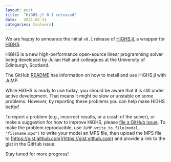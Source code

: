 ```yaml
---
layout: post
title:  "HiGHS.jl 0.1 released"
date:   2021-02-11
categories: [solvers]
---
```


We are happy to announce the initial `v0.1` release of [HiGHS.jl](https://github.com/jump-dev/HiGHS.jl),
a wrapper for [HiGHS](https://www.maths.ed.ac.uk/hall/HiGHS/).

HiGHS is a new high-performance open-source linear programming solver being
developed by Julian Hall and colleagues at the University of Edinburgh,
Scotland.

The GitHub [README](https://github.com/jump-dev/HiGHS.jl) has information on how
to install and use HiGHS.jl with JuMP.

While HiGHS is ready to use today, you should be aware that it is still under
active development. That means it might be slow or unstable on some problems.
However, by reporting these problems you can help make HiGHS better!

To report a problem (e.g., incorrect results, or a crash of the solver),
or make a suggestion for how to improve HiGHS, please [file a GitHub issue](https://github.com/jump-dev/HiGHS.jl).
To make the problem reproducible, use `JuMP.write_to_file(model, "filename.mps")`
to write your model an MPS file, then upload the MPS file to [https://gist.github.com](https://gist.github.com)
and provide a link to the gist in the GitHub issue.

Stay tuned for more progress!
